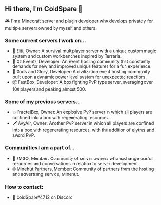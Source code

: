 <!--
**ColdSpare/ColdSpare** is a ✨ _special_ ✨ repository because its `README.md` (this file) appears on your GitHub profile.

Here are some ideas to get you started:

- 🔭 I’m currently working on ...
- 🌱 I’m currently learning ...
- 👯 I’m looking to collaborate on ...
- 🤔 I’m looking for help with ...
- 💬 Ask me about ...
- 📫 How to reach me: ...
- 😄 Pronouns: ...
- ⚡ Fun fact: ...
-->

## Hi there, I'm ColdSpare 👋
🎮 I'm a Minecraft server and plugin developer who develops privately for multiple servers owned by myself and others.

### Some current servers I work on...
* 🌟 Eliti, Owner: A survival multiplayer server with a unique custom magic system and custom workbenches inspired by Terraria.
* 🎉 Oz Events, Developer: An event hosting community that constantly demands for new and improved unique features for a fun experience.
* 👑 Gods and Glory, Developer: A civilization event hosting community built upon a dynamic power level system for unexpected reactions.
* 📦 FastBox, Developer: A box fighting PvP type server, averaging over 100 players and peaking almost 500.

### Some of my previous servers...
* 💥 FractelBox, Owner: An explosive PvP server in which all players are confined into a box with regenerating resources.
* 🗡️ AvyAir, Owner: Another PvP server in which all players are confined into a box with regenerating resources, with the addition of elytras and sword PvP.

### Communities I am a part of...
* 🤝 FMSO, Member: Community of server owners who exchange useful resources and conversations in relation to server development.
* 🌐 Minehut Partners, Member: Community of partners from the hosting and advertising service, Minehut.

### How to contact:
* 📧 ColdSpare#4712 on Discord
